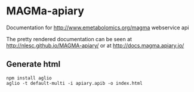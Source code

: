 MAGMa-apiary
============

Documentation for http://www.emetabolomics.org/magma webservice api

The pretty rendered documentation can be seen at http://nlesc.github.io/MAGMA-apiary/ or at http://docs.magma.apiary.io/

Generate html
-------------

    npm install aglio
    aglio -t default-multi -i apiary.apib -o index.html

